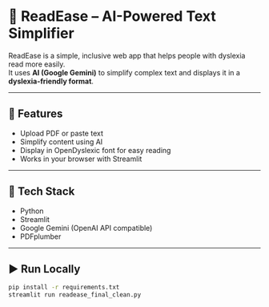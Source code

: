 # 🧠 ReadEase – AI-Powered Text Simplifier

ReadEase is a simple, inclusive web app that helps people with dyslexia read more easily.  
It uses **AI (Google Gemini)** to simplify complex text and displays it in a **dyslexia-friendly format**.

---

## 🚀 Features
- Upload PDF or paste text  
- Simplify content using AI  
- Display in OpenDyslexic font for easy reading  
- Works in your browser with Streamlit  

---

## 🧰 Tech Stack
- Python 
- Streamlit  
- Google Gemini (OpenAI API compatible)  
- PDFplumber  

---

## ▶️ Run Locally
```bash
pip install -r requirements.txt
streamlit run readease_final_clean.py
